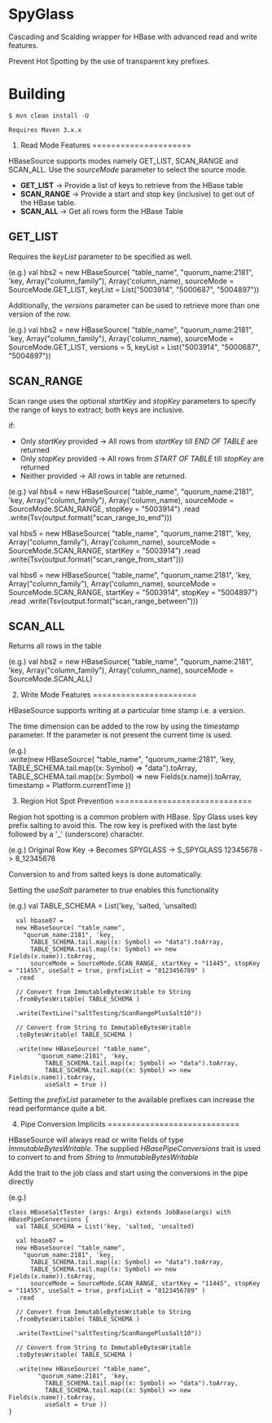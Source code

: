 SpyGlass
========

Cascading and Scalding wrapper for HBase with advanced read and write features.

Prevent Hot Spotting by the use of transparent key prefixes.

Building
========

	$ mvn clean install -U
	
	Requires Maven 3.x.x
	

1. Read Mode Features
=====================

HBaseSource supports modes namely GET_LIST, SCAN_RANGE and SCAN_ALL. Use the *sourceMode* parameter to select the source mode.

  - **GET_LIST** -> Provide a list of keys to retrieve from the HBase table
  - **SCAN_RANGE** -> Provide a start and stop key (inclusive) to get out of the HBase table.
  - **SCAN_ALL** -> Get all rows form the HBase Table
  
GET_LIST
--------
Requires the *keyList* parameter to be specified as well.

(e.g.)
	val hbs2 = new HBaseSource(
	    "table_name",
	    "quorum_name:2181",
	    'key,
	    Array("column_family"),
	    Array('column_name),
	    sourceMode = SourceMode.GET_LIST, keyList = List("5003914", "5000687", "5004897"))
	    
	    
Additionally, the *versions* parameter can be used to retrieve more than one version of the row. 

(e.g.)
	val hbs2 = new HBaseSource(
	    "table_name",
	    "quorum_name:2181",
	    'key,
	    Array("column_family"),
	    Array('column_name),
	    sourceMode = SourceMode.GET_LIST,
	    versions = 5, 
	    keyList = List("5003914", "5000687", "5004897"))
	
	    
SCAN_RANGE
----------
Scan range uses the optional *startKey* and *stopKey* parameters to specify the range of keys to extract; both keys are inclusive. 

if:
 - Only *startKey* provided -> All rows from *startKey* till *END OF TABLE* are returned
 - Only *stopKey* provided -> All rows from *START OF TABLE* till *stopKey* are returned
 - Neither provided -> All rows in table are returned.
 
(e.g.)
	 val hbs4 = new HBaseSource(
    "table_name",
    "quorum_name:2181",
    'key,
    Array("column_family"),
    Array('column_name),
    sourceMode = SourceMode.SCAN_RANGE, stopKey = "5003914")
    .read
    .write(Tsv(output.format("scan_range_to_end")))

  val hbs5 = new HBaseSource(
    "table_name",
    "quorum_name:2181",
    'key,
    Array("column_family"),
    Array('column_name),
    sourceMode = SourceMode.SCAN_RANGE, startKey = "5003914")
    .read
    .write(Tsv(output.format("scan_range_from_start")))

  val hbs6 = new HBaseSource(
    "table_name",
    "quorum_name:2181",
    'key,
    Array("column_family"),
    Array('column_name),
    sourceMode = SourceMode.SCAN_RANGE, startKey = "5003914", stopKey = "5004897")
    .read
    .write(Tsv(output.format("scan_range_between")))
 
 
SCAN_ALL
--------
Returns all rows in the table

(e.g.)
	val hbs2 = new HBaseSource(
	    "table_name",
	    "quorum_name:2181",
	    'key,
	    Array("column_family"),
	    Array('column_name),
	    sourceMode = SourceMode.SCAN_ALL)


2. Write Mode Features
======================

HBaseSource supports writing at a particular time stamp i.e. a version. 

The time dimension can be added to the row by using the *timestamp* parameter. If the parameter is not present the current time is used.

(e.g.)   
	.write(new HBaseSource( "table_name",
    	"quorum_name:2181",
    	'key,  
       TABLE_SCHEMA.tail.map((x: Symbol) => "data").toArray, 
       TABLE_SCHEMA.tail.map((x: Symbol) => new Fields(x.name)).toArray,
       timestamp = Platform.currentTime ))
	

3. Region Hot Spot Prevention
=============================

Region hot spotting is a common problem with HBase. Spy Glass uses key prefix salting to avoid this. 
The row key is prefixed with the last byte followed by a '_' (underscore) character.

(e.g.)
Original Row Key   ->  Becomes
SPYGLASS           ->  S_SPYGLASS
12345678           ->  8_12345678

Conversion to and from salted keys is done automatically.

Setting the *useSalt* parameter to *true* enables this functionality


(e.g.)
	  val TABLE_SCHEMA = List('key, 'salted, 'unsalted)

	  val hbase07 = 
      new HBaseSource( "table_name",
    	"quorum_name:2181", 'key,  
          TABLE_SCHEMA.tail.map((x: Symbol) => "data").toArray, 
          TABLE_SCHEMA.tail.map((x: Symbol) => new Fields(x.name)).toArray,
          sourceMode = SourceMode.SCAN_RANGE, startKey = "11445", stopKey = "11455", useSalt = true, prefixList = "0123456789" )
	  .read
	  
	  // Convert from ImmutableBytesWritable to String 
	  .fromBytesWritable( TABLE_SCHEMA )
	
	  .write(TextLine("saltTesting/ScanRangePlusSalt10"))
	
	  // Convert from String to ImmutableBytesWritable 
	  .toBytesWritable( TABLE_SCHEMA )
	
	  .write(new HBaseSource( "table_name",
	    	"quorum_name:2181", 'key,  
	          TABLE_SCHEMA.tail.map((x: Symbol) => "data").toArray, 
	          TABLE_SCHEMA.tail.map((x: Symbol) => new Fields(x.name)).toArray,
	          useSalt = true ))
	          
	
Setting the *prefixList* parameter to the available prefixes can increase the read performance quite a bit. 

4. Pipe Conversion Implicits
============================

HBaseSource will always read or write fields of type *ImmutableBytesWritable*. The supplied *HBasePipeConversions* trait is used to convert to and from *String* to *ImmutableBytesWritable*

Add the trait to the job class and start using the conversions in the pipe directly

(e.g.)

	class HBaseSaltTester (args: Args) extends JobBase(args) with HBasePipeConversions {
	  val TABLE_SCHEMA = List('key, 'salted, 'unsalted)

	  val hbase07 = 
      new HBaseSource( "table_name",
    	"quorum_name:2181", 'key,  
          TABLE_SCHEMA.tail.map((x: Symbol) => "data").toArray, 
          TABLE_SCHEMA.tail.map((x: Symbol) => new Fields(x.name)).toArray,
          sourceMode = SourceMode.SCAN_RANGE, startKey = "11445", stopKey = "11455", useSalt = true, prefixList = "0123456789" )
	  .read
	  
	  // Convert from ImmutableBytesWritable to String 
	  .fromBytesWritable( TABLE_SCHEMA )
	
	  .write(TextLine("saltTesting/ScanRangePlusSalt10"))
	
	  // Convert from String to ImmutableBytesWritable 
	  .toBytesWritable( TABLE_SCHEMA )
	
	  .write(new HBaseSource( "table_name",
	    	"quorum_name:2181", 'key,  
	          TABLE_SCHEMA.tail.map((x: Symbol) => "data").toArray, 
	          TABLE_SCHEMA.tail.map((x: Symbol) => new Fields(x.name)).toArray,
	          useSalt = true ))
	} 



